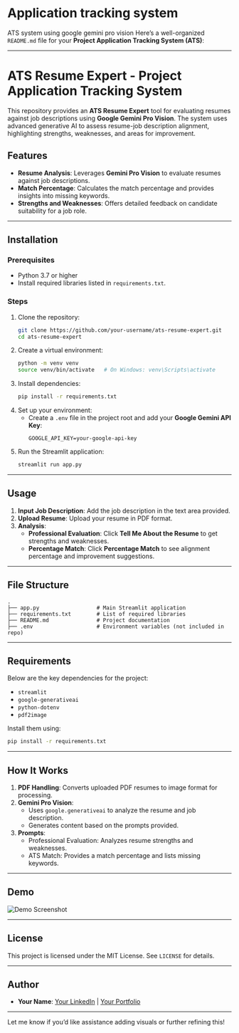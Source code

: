 # Application tracking system 
 ATS system using google gemini pro vision 
 Here’s a well-organized `README.md` file for your **Project Application Tracking System (ATS)**:

---

# ATS Resume Expert - Project Application Tracking System

This repository provides an **ATS Resume Expert** tool for evaluating resumes against job descriptions using **Google Gemini Pro Vision**. The system uses advanced generative AI to assess resume-job description alignment, highlighting strengths, weaknesses, and areas for improvement.

## Features
- **Resume Analysis**: Leverages **Gemini Pro Vision** to evaluate resumes against job descriptions.
- **Match Percentage**: Calculates the match percentage and provides insights into missing keywords.
- **Strengths and Weaknesses**: Offers detailed feedback on candidate suitability for a job role.

---

## Installation

### Prerequisites
- Python 3.7 or higher
- Install required libraries listed in `requirements.txt`.

### Steps
1. Clone the repository:
   ```bash
   git clone https://github.com/your-username/ats-resume-expert.git
   cd ats-resume-expert
   ```
2. Create a virtual environment:
   ```bash
   python -m venv venv
   source venv/bin/activate   # On Windows: venv\Scripts\activate
   ```
3. Install dependencies:
   ```bash
   pip install -r requirements.txt
   ```
4. Set up your environment:
   - Create a `.env` file in the project root and add your **Google Gemini API Key**:
     ```env
     GOOGLE_API_KEY=your-google-api-key
     ```
5. Run the Streamlit application:
   ```bash
   streamlit run app.py
   ```

---

## Usage

1. **Input Job Description**: Add the job description in the text area provided.
2. **Upload Resume**: Upload your resume in PDF format.
3. **Analysis**:
   - **Professional Evaluation**: Click **Tell Me About the Resume** to get strengths and weaknesses.
   - **Percentage Match**: Click **Percentage Match** to see alignment percentage and improvement suggestions.

---

## File Structure
```plaintext
.
├── app.py                  # Main Streamlit application
├── requirements.txt        # List of required libraries
├── README.md               # Project documentation
├── .env                    # Environment variables (not included in repo)
```

---

## Requirements
Below are the key dependencies for the project:
- `streamlit`
- `google-generativeai`
- `python-dotenv`
- `pdf2image`

Install them using:
```bash
pip install -r requirements.txt
```

---

## How It Works

1. **PDF Handling**: Converts uploaded PDF resumes to image format for processing.
2. **Gemini Pro Vision**:
   - Uses `google.generativeai` to analyze the resume and job description.
   - Generates content based on the prompts provided.
3. **Prompts**:
   - Professional Evaluation: Analyzes resume strengths and weaknesses.
   - ATS Match: Provides a match percentage and lists missing keywords.

---

## Demo

![Demo Screenshot](https://via.placeholder.com/800x400?text=Add+Screenshot+Here)

---

## License
This project is licensed under the MIT License. See `LICENSE` for details.

---

## Author
- **Your Name**: [Your LinkedIn](https://www.linkedin.com/) | [Your Portfolio](https://your-portfolio.com)

---

Let me know if you’d like assistance adding visuals or further refining this!
